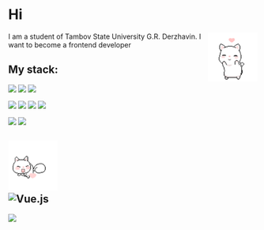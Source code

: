 # Hi

<img src="images/lovingCat.gif" height="100" align='right'>

I am a student of Tambov State University G.R. Derzhavin. I want to become a frontend developer

## My stack:
  
![](https://img.shields.io/badge/html5-000000.svg?style=for-the-badge&logo=html5&logoColor=DFDFDF)
![](https://img.shields.io/badge/css3-000000.svg?style=for-the-badge&logo=css3&logoColor=DFDFDF)
![](https://img.shields.io/badge/javascript-000000.svg?style=for-the-badge&logo=javascript&logoColor=DFDFDF)


![](https://img.shields.io/badge/pug-502020.svg?style=for-the-badge&logo=pug&logoColor=DFDFDF)
![](https://img.shields.io/badge/scss-502020.svg?style=for-the-badge&logo=sass&logoColor=DFDFDF)
![](https://img.shields.io/badge/gulp-502020.svg?style=for-the-badge&logo=gulp&logoColor=DFDFDF)
![](https://img.shields.io/badge/webpack-502020.svg?style=for-the-badge&logo=webpack&logoColor=DFDFDF)

![](https://img.shields.io/badge/php-81620B.svg?style=for-the-badge&logo=php&logoColor=DFDFDF)
![](https://img.shields.io/badge/wordpress-81620B.svg?style=for-the-badge&logo=wordpress&logoColor=DFDFDF)

## <img src="images/cat.gif" height="100"> <br> ![Vue.js](https://img.shields.io/badge/Currently&nbsp;i'm&nbsp;learning&nbsp;VUE-%2335495e.svg?style=for-the-badge&logo=vuedotjs&logoColor=%234FC08D) 



<!-- ![](https://lingtalfi.com/services/pngtext?color=00a7ff&size=15&text=Contacts) -->
<a href='https://www.codewars.com/users/Volshebnik09'>![](https://www.codewars.com/users/Volshebnik09/badges/large)</a> 

